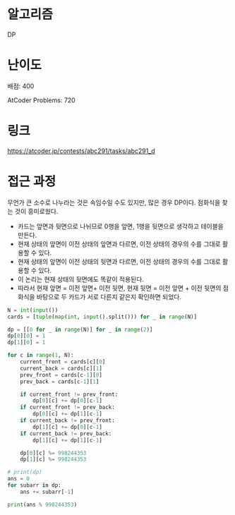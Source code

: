 # 알고리즘

DP

# 난이도

배점: 400

AtCoder Problems: 720

# 링크

https://atcoder.jp/contests/abc291/tasks/abc291_d

# 접근 과정

무언가 큰 소수로 나누라는 것은 속임수일 수도 있지만, 많은 경우 DP이다. 점화식을 찾는 것이 흥미로웠다.

- 카드는 앞면과 뒷면으로 나뉘므로 0행을 앞면, 1행을 뒷면으로 생각하고 테이블을 만든다.
- 현재 상태의 앞면이 이전 상태의 앞면과 다르면, 이전 상태의 경우의 수를 그대로 활용할 수 있다.
- 현재 상태의 앞면이 이전 상태의 뒷면과 다르면, 이전 상태의 경우의 수를 그대로 활용할 수 있다.
- 이 논리는 현재 상태의 뒷면에도 똑같이 적용된다.
- 따라서 현재 앞면 = 이전 앞면+ 이전 뒷면, 현재 뒷면 = 이전 앞면 + 이전 뒷면의 점화식을 바탕으로 두 카드가 서로 다른지 같은지 확인하면 되었다.

```python
N = int(input())
cards = [tuple(map(int, input().split())) for _ in range(N)]

dp = [[0 for _ in range(N)] for _ in range(2)]
dp[0][0] = 1
dp[1][0] = 1

for c in range(1, N):
    current_front = cards[c][0]
    current_back = cards[c][1]
    prev_front = cards[c-1][0]
    prev_back = cards[c-1][1]

    if current_front != prev_front:
        dp[0][c] += dp[0][c-1]
    if current_front != prev_back:
        dp[0][c] += dp[1][c-1]
    if current_back != prev_front:
        dp[1][c] += dp[0][c-1]
    if current_back != prev_back:
        dp[1][c] += dp[1][c-1]

    dp[0][c] %= 998244353
    dp[1][c] %= 998244353

# print(dp)
ans = 0
for subarr in dp:
    ans += subarr[-1]

print(ans % 998244353)

```
